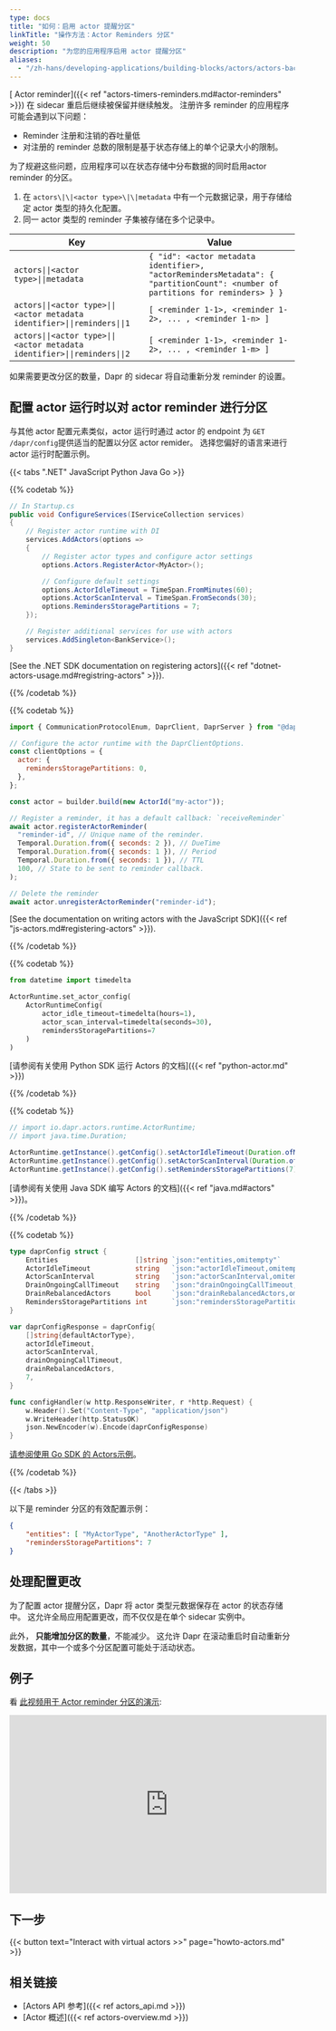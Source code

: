 ```yaml
---
type: docs
title: "如何：启用 actor 提醒分区"
linkTitle: "操作方法：Actor Reminders 分区"
weight: 50
description: "为您的应用程序启用 actor 提醒分区"
aliases:
  - "/zh-hans/developing-applications/building-blocks/actors/actors-background"
---
```


[ Actor reminder]({{< ref "actors-timers-reminders.md#actor-reminders" >}}) 在 sidecar 重启后继续被保留并继续触发。 注册许多 reminder 的应用程序可能会遇到以下问题：

- Reminder 注册和注销的吞吐量低
- 对注册的 reminder 总数的限制是基于状态存储上的单个记录大小的限制。

为了规避这些问题，应用程序可以在状态存储中分布数据的同时启用actor reminder 的分区。

1. 在 `actors\|\|<actor type>\|\|metadata` 中有一个元数据记录，用于存储给定 actor 类型的持久化配置。
1. 同一 actor 类型的 reminder 子集被存储在多个记录中。

| Key                                                                                           | Value                                                                                                                                     |
| --------------------------------------------------------------------------------------------- | ----------------------------------------------------------------------------------------------------------------------------------------- |
| `actors\|\|<actor type>\|\|metadata`                                                | `{ "id": <actor metadata identifier>, "actorRemindersMetadata": { "partitionCount": <number of partitions for reminders> } }` |
| `actors\|\|<actor type>\|\|<actor metadata identifier>\|\|reminders\|\|1` | `[ <reminder 1-1>, <reminder 1-2>, ... , <reminder 1-n> ]`                                                              |
| `actors\|\|<actor type>\|\|<actor metadata identifier>\|\|reminders\|\|2` | `[ <reminder 1-1>, <reminder 1-2>, ... , <reminder 1-m> ]`                                                              |

如果需要更改分区的数量，Dapr 的 sidecar 将自动重新分发 reminder 的设置。

## 配置 actor 运行时以对 actor reminder 进行分区

与其他 actor 配置元素类似，actor 运行时通过 actor 的 endpoint 为 `GET /dapr/config`提供适当的配置以分区 actor remider。 选择您偏好的语言来进行 actor 运行时配置示例。

{{< tabs ".NET" JavaScript Python Java Go >}}

{{% codetab %}}

<!--dotnet-->

```csharp
// In Startup.cs
public void ConfigureServices(IServiceCollection services)
{
    // Register actor runtime with DI
    services.AddActors(options =>
    {
        // Register actor types and configure actor settings
        options.Actors.RegisterActor<MyActor>();

        // Configure default settings
        options.ActorIdleTimeout = TimeSpan.FromMinutes(60);
        options.ActorScanInterval = TimeSpan.FromSeconds(30);
        options.RemindersStoragePartitions = 7;
    });

    // Register additional services for use with actors
    services.AddSingleton<BankService>();
}
```

[See the .NET SDK documentation on registering actors]({{< ref "dotnet-actors-usage.md#registring-actors" >}}).

{{% /codetab %}}

{{% codetab %}}
<!--javascript-->

```js
import { CommunicationProtocolEnum, DaprClient, DaprServer } from "@dapr/dapr";

// Configure the actor runtime with the DaprClientOptions.
const clientOptions = {
  actor: {
    remindersStoragePartitions: 0,
  },
};

const actor = builder.build(new ActorId("my-actor"));

// Register a reminder, it has a default callback: `receiveReminder`
await actor.registerActorReminder(
  "reminder-id", // Unique name of the reminder.
  Temporal.Duration.from({ seconds: 2 }), // DueTime
  Temporal.Duration.from({ seconds: 1 }), // Period
  Temporal.Duration.from({ seconds: 1 }), // TTL
  100, // State to be sent to reminder callback.
);

// Delete the reminder
await actor.unregisterActorReminder("reminder-id");
```

[See the documentation on writing actors with the JavaScript SDK]({{< ref "js-actors.md#registering-actors" >}}).

{{% /codetab %}}

{{% codetab %}}

<!--python-->

```python
from datetime import timedelta

ActorRuntime.set_actor_config(
    ActorRuntimeConfig(
        actor_idle_timeout=timedelta(hours=1),
        actor_scan_interval=timedelta(seconds=30),
        remindersStoragePartitions=7
    )
)
```

[请参阅有关使用 Python SDK 运行 Actors 的文档]({{< ref "python-actor.md" >}})

{{% /codetab %}}

{{% codetab %}}
<!--java-->

```java
// import io.dapr.actors.runtime.ActorRuntime;
// import java.time.Duration;

ActorRuntime.getInstance().getConfig().setActorIdleTimeout(Duration.ofMinutes(60));
ActorRuntime.getInstance().getConfig().setActorScanInterval(Duration.ofSeconds(30));
ActorRuntime.getInstance().getConfig().setRemindersStoragePartitions(7);
```

[请参阅有关使用 Java SDK 编写 Actors 的文档]({{< ref "java.md#actors" >}})。

{{% /codetab %}}

{{% codetab %}}
<!--go-->

```go
type daprConfig struct {
    Entities                   []string `json:"entities,omitempty"`
    ActorIdleTimeout           string   `json:"actorIdleTimeout,omitempty"`
    ActorScanInterval          string   `json:"actorScanInterval,omitempty"`
    DrainOngoingCallTimeout    string   `json:"drainOngoingCallTimeout,omitempty"`
    DrainRebalancedActors      bool     `json:"drainRebalancedActors,omitempty"`
    RemindersStoragePartitions int      `json:"remindersStoragePartitions,omitempty"`
}

var daprConfigResponse = daprConfig{
    []string{defaultActorType},
    actorIdleTimeout,
    actorScanInterval,
    drainOngoingCallTimeout,
    drainRebalancedActors,
    7,
}

func configHandler(w http.ResponseWriter, r *http.Request) {
    w.Header().Set("Content-Type", "application/json")
    w.WriteHeader(http.StatusOK)
    json.NewEncoder(w).Encode(daprConfigResponse)
}
```

[请参阅使用 Go SDK 的 Actors示例](https://github.com/dapr/go-sdk/tree/main/examples/actor)。

{{% /codetab %}}

{{< /tabs >}}

以下是 reminder 分区的有效配置示例：

```json
{
    "entities": [ "MyActorType", "AnotherActorType" ],
    "remindersStoragePartitions": 7
}
```

## 处理配置更改

为了配置 actor 提醒分区，Dapr 将 actor 类型元数据保存在 actor 的状态存储中。 这允许全局应用配置更改，而不仅仅是在单个 sidecar 实例中。

此外， **只能增加分区的数量**，不能减少。 这允许 Dapr 在滚动重启时自动重新分发数据，其中一个或多个分区配置可能处于活动状态。

## 例子

看 [此视频用于 Actor reminder 分区的演示](https://youtu.be/ZwFOEUYe1WA?t=1493):

<div class="embed-responsive embed-responsive-16by9">
<iframe width="560" height="315" src="https://www.youtube-nocookie.com/embed/ZwFOEUYe1WA?start=1495" title="YouTube 视频播放器" frameborder="0" allow="accelerometer; autoplay; clipboard-write; encrypted-media; gyroscope; picture-in-picture" allowfullscreen></iframe>

## 下一步

{{< button text="Interact with virtual actors >>" page="howto-actors.md" >}}

## 相关链接

- [Actors API 参考]({{< ref actors_api.md >}})
- [Actor 概述]({{< ref actors-overview.md >}})
